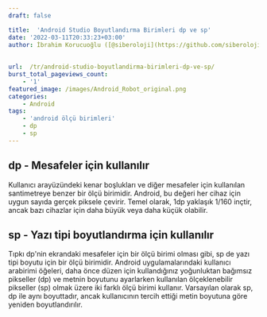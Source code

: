 ```yaml
---
draft: false

title:  'Android Studio Boyutlandırma Birimleri dp ve sp'
date: '2022-03-11T20:33:23+03:00'
author: İbrahim Korucuoğlu ([@siberoloji](https://github.com/siberoloji))
 
 
url:  /tr/android-studio-boyutlandirma-birimleri-dp-ve-sp/
burst_total_pageviews_count:
    - '1'
featured_image: /images/Android_Robot_original.png
categories:
    - Android
tags:
    - 'android ölçü birimleri'
    - dp
    - sp
---
```



## dp - Mesafeler için kullanılır



Kullanıcı arayüzündeki kenar boşlukları ve diğer mesafeler için kullanılan santimetreye benzer bir ölçü birimidir. Android, bu değeri her cihaz için uygun sayıda gerçek piksele çevirir. Temel olarak, 1dp yaklaşık 1/160 inçtir, ancak bazı cihazlar için daha büyük veya daha küçük olabilir.



## sp - Yazı tipi boyutlandırma için kullanılır



Tıpkı dp'nin ekrandaki mesafeler için bir ölçü birimi olması gibi, sp de yazı tipi boyutu için bir ölçü birimidir. Android uygulamalarındaki kullanıcı arabirimi öğeleri, daha önce düzen için kullandığınız yoğunluktan bağımsız pikseller (dp) ve metnin boyutunu ayarlarken kullanılan ölçeklenebilir pikseller (sp) olmak üzere iki farklı ölçü birimi kullanır. Varsayılan olarak sp, dp ile aynı boyuttadır, ancak kullanıcının tercih ettiği metin boyutuna göre yeniden boyutlandırılır.
